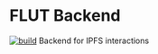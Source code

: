 # FLUT Backend
[![build](https://github.com/FlutEngineering/backend/actions/workflows/build.yml/badge.svg)](https://github.com/FlutEngineering/backend/actions/workflows/build.yml)
Backend for IPFS interactions
